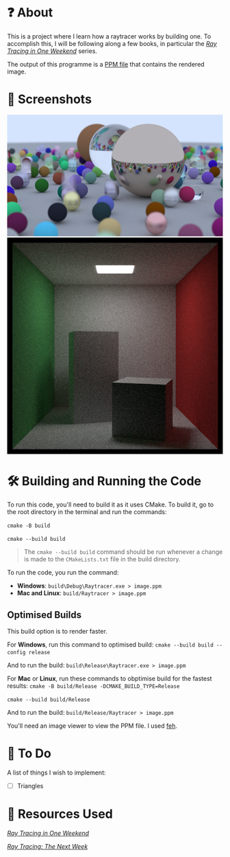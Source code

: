 # :question: About
This is a project where I learn how a raytracer works by building one. To accomplish this, I will be following along a few books, in particular the [*Ray Tracing in One Weekend*](https://raytracing.github.io/) series. 

The output of this programme is a [PPM file](https://en.wikipedia.org/wiki/Netpbm#File_formats) that contains the rendered image. 

# :camera_flash: Screenshots
![A screenshot of the bouncingSpheres.](/README_IMAGES/bouncingSpheres.png)
![A screenshot of the Cornell Box.](/README_IMAGES/cornellBox.png)


# :hammer_and_wrench: Building and Running the Code
To run this code, you'll need to build it as it uses CMake. To build it, go to the root directory in the terminal and run the commands: 

`cmake -B build`

`cmake --build build`

>The `cmake --build build` command should be run whenever a change is made to the `CMakeLists.txt` file in the build directory. 

To run the code, you run the command:
- **Windows**: `build\Debug\Raytracer.exe > image.ppm` 
- **Mac and Linux**: `build/Raytracer > image.ppm`

## Optimised Builds
This build option is to render faster. 

For **Windows**, run this command to optimised build: 
`cmake --build build --config release`

And to run the build:
`build\Release\Raytracer.exe > image.ppm`

For **Mac** or **Linux**, run these commands to obptimise build for the fastest results:
`cmake -B build/Release -DCMAKE_BUILD_TYPE=Release`

`cmake --build build/Release`

And to run the build:
`build/Release/Raytracer > image.ppm`

You'll need an image viewer to view the PPM file. I used [feh](https://feh.finalrewind.org/). 

# :scroll: To Do
A list of things I wish to implement: 
- [ ] Triangles


# :book: Resources Used
[_Ray Tracing in One Weekend_](https://raytracing.github.io/books/RayTracingInOneWeekend.html)

[_Ray Tracing: The Next Week_](https://raytracing.github.io/books/RayTracingTheNextWeek.html)